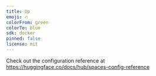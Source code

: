 ```yaml
---
title: Up
emoji: 🔥
colorFrom: green
colorTo: blue
sdk: docker
pinned: false
license: mit
---
```

Check out the configuration reference at https://huggingface.co/docs/hub/spaces-config-reference

